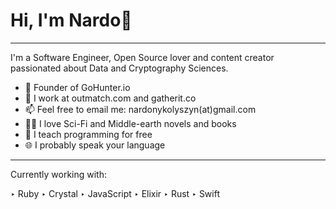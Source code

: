# Hi, I'm Nardo🖖
-----------------

I'm a Software Engineer, Open Source lover and content creator passionated about Data and Cryptography Sciences.

- 🌱 Founder of GoHunter.io
- 🏢 I work at outmatch.com and gatherit.co
- 📫 Feel free to email me: nardonykolyszyn(at)gmail.com
- 🧙‍🧝‍ I love Sci-Fi and Middle-earth novels and books
- 🤲 I teach programming for free
- 🌐 I probably speak your language

-----------

Currently working with:

‣ Ruby
‣ Crystal
‣ JavaScript
‣ Elixir
‣ Rust
‣ Swift
